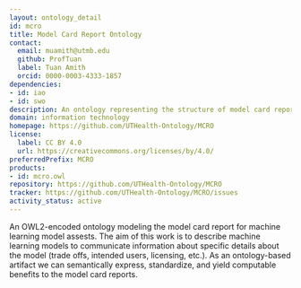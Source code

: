 ```yaml
---
layout: ontology_detail
id: mcro
title: Model Card Report Ontology
contact:
  email: muamith@utmb.edu
  github: ProfTuan
  label: Tuan Amith
  orcid: 0000-0003-4333-1857
dependencies:
- id: iao
- id: swo
description: An ontology representing the structure of model card reports to describe machine learning assests.
domain: information technology
homepage: https://github.com/UTHealth-Ontology/MCRO
license:
  label: CC BY 4.0
  url: https://creativecommons.org/licenses/by/4.0/
preferredPrefix: MCRO
products:
- id: mcro.owl
repository: https://github.com/UTHealth-Ontology/MCRO
tracker: https://github.com/UTHealth-Ontology/MCRO/issues
activity_status: active
---
```


An OWL2-encoded ontology modeling the model card report for machine learning model assests. The aim of this work is to describe machine learning models to communicate information about specific details about the model (trade offs, intended users, licensing, etc.). As an ontology-based artifact we can semantically express, standardize, and yield computable benefits to the model card reports. 
